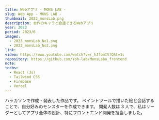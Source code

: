 ```yaml
---
title: Webアプリ - MONS LAB -
slug: Web App - MONS LAB -
thumbnail: 2023_monsLab.png
description: 自作のキャラと会話できるWebアプリ
year: 2023
period: 2023/6
images:
  - 2023_monsLab_No1.png
  - 2023_monsLab_No2.png
link:
video: https://www.youtube.com/watch?v=r_hJfbmIVfQ&t=1s
repository: https://github.com/Yoh-lab/MonsLabo_frontend
note:
techs:
  - React (Js)
  - Tailwind CSS
  - Firebase
  - Vercel
---
```


ハッカソンで作成・発表した作品です。
ペイントツールで描いた絵と会話することで、自分好みのモンスターを作成できます。
開発人数は 3 人で、私はリーダーとしてアプリ全体の設計、特にフロントエンド開発を担当しました。
